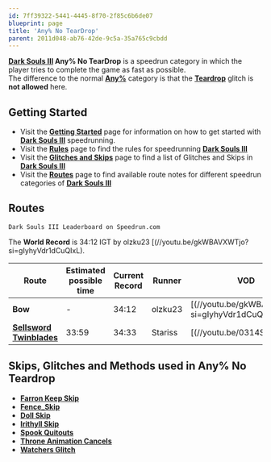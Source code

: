 ```yaml
---
id: 7ff39322-5441-4445-8f70-2f85c6b6de07
blueprint: page
title: 'Any% No TearDrop'
parent: 2011d048-ab76-42de-9c5a-35a765c9cbdd
---
```

**[Dark Souls III](/darksouls3) Any% No TearDrop** is a speedrun category in which the player tries to complete the game as fast as possible.\
The difference to the normal **[Any%](/darksouls3/any)** category is that the **[Teardrop](/darksouls3/teardrop)** glitch is **not allowed** here.

## Getting Started

- Visit the **[Getting Started](/darksouls3/getting-started)** page for information on how to get started with **[Dark Souls III](/darksouls3)** speedrunning.
- Visit the **[Rules](/darksouls3/rules)** page to find the rules for speedrunning **[Dark Souls III](/darksouls3)**
- Visit the **[Glitches and Skips](</Category:Glitch_(Dark_Souls_III)> 'Category:Glitch (Dark Souls III)')** page to find a list of Glitches and Skips in **[Dark Souls III](/darksouls3)**
- Visit the **[Routes](/darksouls3/routes)** page to find available route notes for different speedrun categories of **[Dark Souls III](/darksouls3)**

## Routes

`Dark Souls III Leaderboard on Speedrun.com`

The **World Record** is 34:12 IGT by olzku23 [(//youtu.be/gkWBAVXWTjo?si=gIyhyVdr1dCuQIxL).

| Route                                                         | Estimated possible time | Current Record | Runner  | VOD                                                                                                                                       |
| ------------------------------------------------------------- | ----------------------- | -------------- | ------- | ----------------------------------------------------------------------------------------------------------------------------------------- |
| **Bow**                                                       | -                       | 34:12          | olzku23 | [(//youtu.be/gkWBAVXWTjo?si=gIyhyVdr1dCuQIxL) |
| **[Sellsword Twinblades](/darksouls3/any-no-teardrop-route)** | 33:59                   | 34:33          | Stariss | [(//youtu.be/0314SKJlr6A)                     |

## Skips, Glitches and Methods used in Any% No Teardrop

- **[Farron Keep Skip](/darksouls3/farron-keep-skip)**
- **[Fence_Skip](/darksouls3/fence-skip)**
- **[Doll Skip](/darksouls3/doll-skip)**
- **[Irithyll Skip](/darksouls3/irithyll-skip)**
- **[Spook Quitouts](/darksouls3/spook-quitouts)**
- **[Throne Animation Cancels](/darksouls3/throne-animation-cancels)**
- **[Watchers Glitch](/darksouls3/watchers-glitch)**
